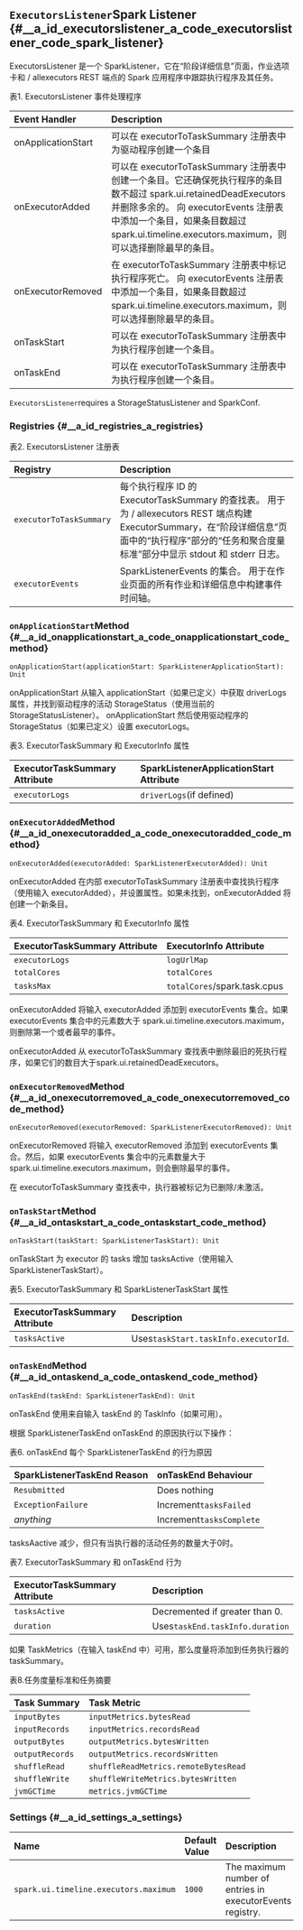## `ExecutorsListener`Spark Listener {#__a_id_executorslistener_a_code_executorslistener_code_spark_listener}

ExecutorsListener 是一个 SparkListener，它在“阶段详细信息”页面，作业选项卡和 / allexecutors REST 端点的 Spark 应用程序中跟踪执行程序及其任务。

表1. ExecutorsListener 事件处理程序

| Event Handler | Description |
| :--- | :--- |
| onApplicationStart | 可以在 executorToTaskSummary 注册表中为驱动程序创建一个条目 |
| onExecutorAdded | 可以在 executorToTaskSummary 注册表中创建一个条目。它还确保死执行程序的条目数不超过 spark.ui.retainedDeadExecutors 并删除多余的。 向 executorEvents 注册表中添加一个条目，如果条目数超过 spark.ui.timeline.executors.maximum，则可以选择删除最早的条目。 |
| onExecutorRemoved | 在 executorToTaskSummary 注册表中标记执行程序死亡。 向 executorEvents 注册表中添加一个条目，如果条目数超过 spark.ui.timeline.executors.maximum，则可以选择删除最早的条目。 |
| onTaskStart | 可以在 executorToTaskSummary 注册表中为执行程序创建一个条目。 |
| onTaskEnd | 可以在 executorToTaskSummary 注册表中为执行程序创建一个条目。 |

`ExecutorsListener`requires a StorageStatusListener and SparkConf.

### Registries {#__a_id_registries_a_registries}

表2. ExecutorsListener 注册表

| Registry | Description |
| :--- | :--- |
| `executorToTaskSummary` | 每个执行程序 ID 的 ExecutorTaskSummary 的查找表。 用于为 / allexecutors REST 端点构建 ExecutorSummary，在“阶段详细信息”页面中的“执行程序”部分的“任务和聚合度量标准”部分中显示 stdout 和 stderr 日志。 |
| `executorEvents` | SparkListenerEvents 的集合。 用于在作业页面的所有作业和详细信息中构建事件时间轴。 |

### `onApplicationStart`Method {#__a_id_onapplicationstart_a_code_onapplicationstart_code_method}

```
onApplicationStart(applicationStart: SparkListenerApplicationStart): Unit
```

onApplicationStart 从输入 applicationStart（如果已定义）中获取 driverLogs 属性，并找到驱动程序的活动 StorageStatus（使用当前的 StorageStatusListener）。 onApplicationStart 然后使用驱动程序的 StorageStatus（如果已定义）设置 executorLogs。

表3. ExecutorTaskSummary 和 ExecutorInfo 属性

| ExecutorTaskSummary Attribute | SparkListenerApplicationStart Attribute |
| :--- | :--- |
| `executorLogs` | `driverLogs`\(if defined\) |

### `onExecutorAdded`Method {#__a_id_onexecutoradded_a_code_onexecutoradded_code_method}

```
onExecutorAdded(executorAdded: SparkListenerExecutorAdded): Unit
```

onExecutorAdded 在内部 executorToTaskSummary 注册表中查找执行程序（使用输入 executorAdded），并设置属性。如果未找到，onExecutorAdded 将创建一个新条目。

表4. ExecutorTaskSummary 和 ExecutorInfo 属性

| ExecutorTaskSummary Attribute | ExecutorInfo Attribute |
| :--- | :--- |
| `executorLogs` | `logUrlMap` |
| `totalCores` | `totalCores` |
| `tasksMax` | `totalCores`/spark.task.cpus |

onExecutorAdded 将输入 executorAdded 添加到 executorEvents 集合。如果 executorEvents 集合中的元素数大于 spark.ui.timeline.executors.maximum，则删除第一个或者最早的事件。

onExecutorAdded 从 executorToTaskSummary 查找表中删除最旧的死执行程序，如果它们的数目大于spark.ui.retainedDeadExecutors。

### `onExecutorRemoved`Method {#__a_id_onexecutorremoved_a_code_onexecutorremoved_code_method}

```
onExecutorRemoved(executorRemoved: SparkListenerExecutorRemoved): Unit
```

onExecutorRemoved 将输入 executorRemoved 添加到 executorEvents 集合。然后，如果 executorEvents 集合中的元素数量大于 spark.ui.timeline.executors.maximum，则会删除最早的事件。

在 executorToTaskSummary 查找表中，执行器被标记为已删除/未激活。

### `onTaskStart`Method {#__a_id_ontaskstart_a_code_ontaskstart_code_method}

```
onTaskStart(taskStart: SparkListenerTaskStart): Unit
```

onTaskStart 为 executor 的 tasks 增加 tasksActive（使用输入 SparkListenerTaskStart）。

表5. ExecutorTaskSummary 和 SparkListenerTaskStart 属性

| ExecutorTaskSummary Attribute | Description |
| :--- | :--- |
| `tasksActive` | Uses`taskStart.taskInfo.executorId`. |

### `onTaskEnd`Method {#__a_id_ontaskend_a_code_ontaskend_code_method}

```
onTaskEnd(taskEnd: SparkListenerTaskEnd): Unit
```

onTaskEnd 使用来自输入 taskEnd 的 TaskInfo（如果可用）。

根据 SparkListenerTaskEnd onTaskEnd 的原因执行以下操作：

表6. onTaskEnd 每个 SparkListenerTaskEnd 的行为原因

| SparkListenerTaskEnd Reason | onTaskEnd Behaviour |
| :--- | :--- |
| `Resubmitted` | Does nothing |
| `ExceptionFailure` | Increment`tasksFailed` |
| _anything_ | Increment`tasksComplete` |

tasksAactive 减少，但只有当执行器的活动任务的数量大于0时。

表7. ExecutorTaskSummary 和 onTaskEnd 行为

| ExecutorTaskSummary Attribute | Description |
| :--- | :--- |
| `tasksActive` | Decremented if greater than 0. |
| `duration` | Uses`taskEnd.taskInfo.duration` |

如果 TaskMetrics（在输入 taskEnd 中）可用，那么度量将添加到任务执行器的 taskSummary。

表8.任务度量标准和任务摘要

| Task Summary | Task Metric |
| :--- | :--- |
| `inputBytes` | `inputMetrics.bytesRead` |
| `inputRecords` | `inputMetrics.recordsRead` |
| `outputBytes` | `outputMetrics.bytesWritten` |
| `outputRecords` | `outputMetrics.recordsWritten` |
| `shuffleRead` | `shuffleReadMetrics.remoteBytesRead` |
| `shuffleWrite` | `shuffleWriteMetrics.bytesWritten` |
| `jvmGCTime` | `metrics.jvmGCTime` |

### Settings {#__a_id_settings_a_settings}

| Name | Default Value | Description |
| :--- | :--- | :--- |
| `spark.ui.timeline.executors.maximum` | `1000` | The maximum number of entries in executorEvents registry. |



